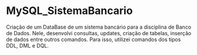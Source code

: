 # MySQL_SistemaBancario
 Criação de um DataBase de um sistema bancário para a disciplina de Banco de Dados. Nele, desenvolvi consultas, updates, criação de tabelas, inserção de dados entre outros comandos. Para isso, utilizei comandos dos tipos DDL, DML e DQL. 
